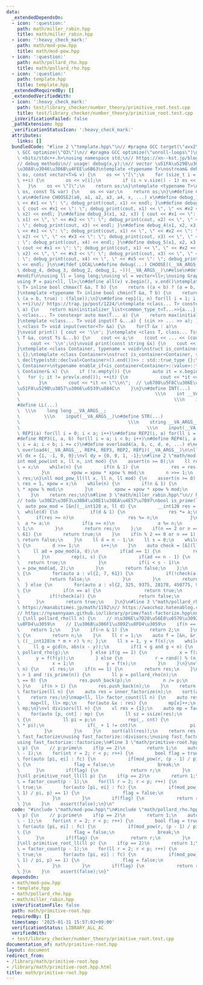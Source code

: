 ```yaml
---
data:
  _extendedDependsOn:
  - icon: ':question:'
    path: math/miller_rabin.hpp
    title: math/miller_rabin.hpp
  - icon: ':heavy_check_mark:'
    path: math/mod-pow.hpp
    title: math/mod-pow.hpp
  - icon: ':question:'
    path: math/pollard_rho.hpp
    title: math/pollard_rho.hpp
  - icon: ':question:'
    path: template.hpp
    title: template.hpp
  _extendedRequiredBy: []
  _extendedVerifiedWith:
  - icon: ':heavy_check_mark:'
    path: test/library_checker/number_theory/primitive_root.test.cpp
    title: test/library_checker/number_theory/primitive_root.test.cpp
  _isVerificationFailed: false
  _pathExtension: hpp
  _verificationStatusIcon: ':heavy_check_mark:'
  attributes:
    links: []
  bundledCode: "#line 2 \"template.hpp\"\n// #pragma GCC target(\"avx2\")\n// #pragma\
    \ GCC optimize(\"O3\")\n// #pragma GCC optimize(\"unroll-loops\")\n\n#include\
    \ <bits/stdc++.h>\nusing namespace std;\n// https://xn--kst.jp/blog/2019/08/29/cpp-comp/\n\
    // debug methods\n// usage: debug(x,y);\n// vector \u51FA\u529B\u3067\u304D\u308B\
    \u3088\u3046\u306B\u4FEE\u6B63\ntemplate <typename T>\nostream& debug_print(ostream&\
    \ os, const vector<T>& v) {\n    os << \"[\";\n    for (size_t i = 0; i < v.size();\
    \ ++i) {\n        os << v[i];\n        if (i < v.size() - 1) os << \", \";\n \
    \   }\n    os << \"]\";\n    return os;\n}\ntemplate <typename T>\nostream& debug_print(ostream&\
    \ os, const T& var) {\n    os << var;\n    return os;\n}\n#define CHOOSE(a) CHOOSE2\
    \ a\n#define CHOOSE2(a0, a1, a2, a3, a4, x, ...) x\n#define debug_1(x1) { cout\
    \ << #x1 << \": \"; debug_print(cout, x1) << endl; }\n#define debug_2(x1, x2)\
    \ { cout << #x1 << \": \"; debug_print(cout, x1) << \", \" << #x2 << \": \"; debug_print(cout,\
    \ x2) << endl; }\n#define debug_3(x1, x2, x3) { cout << #x1 << \": \"; debug_print(cout,\
    \ x1) << \", \" << #x2 << \": \"; debug_print(cout, x2) << \", \" << #x3 << \"\
    : \"; debug_print(cout, x3) << endl; }\n#define debug_4(x1, x2, x3, x4) { cout\
    \ << #x1 << \": \"; debug_print(cout, x1) << \", \" << #x2 << \": \"; debug_print(cout,\
    \ x2) << \", \" << #x3 << \": \"; debug_print(cout, x3) << \", \" << #x4 << \"\
    : \"; debug_print(cout, x4) << endl; }\n#define debug_5(x1, x2, x3, x4, x5) {\
    \ cout << #x1 << \": \"; debug_print(cout, x1) << \", \" << #x2 << \": \"; debug_print(cout,\
    \ x2) << \", \" << #x3 << \": \"; debug_print(cout, x3) << \", \" << #x4 << \"\
    : \"; debug_print(cout, x4) << \", \" << #x5 << \": \"; debug_print(cout, x5)\
    \ << endl; }\n\n#ifdef LOCAL\n#define debug(...) CHOOSE((__VA_ARGS__, debug_5,\
    \ debug_4, debug_3, debug_2, debug_1, ~))(__VA_ARGS__)\n#else\n#define debug(...)\n\
    #endif\n\nusing ll = long long;\nusing vl = vector<ll>;\nusing Graph = vector<vector<ll>>;\n\
    using P = pair<ll, ll>;\n#define all(v) v.begin(), v.end()\ntemplate <typename\
    \ T> inline bool chmax(T &a, T b) {\n    return ((a < b) ? (a = b, true) : (false));\n\
    }\ntemplate <typename T> inline bool chmin(T &a, T b) {\n    return ((a > b) ?\
    \ (a = b, true) : (false));\n}\n#define rep1(i, n) for(ll i = 1; i <= ((ll)n);\
    \ ++i)\n// https://trap.jp/post/1224/\ntemplate <class... T> constexpr auto min(T...\
    \ a) {\n    return min(initializer_list<common_type_t<T...>>{a...});\n}\ntemplate\
    \ <class... T> constexpr auto max(T... a) {\n    return max(initializer_list<common_type_t<T...>>{a...});\n\
    }\ntemplate <class... T> void input(T &...a) { (cin >> ... >> a); }\ntemplate\
    \ <class T> void input(vector<T> &a) {\n    for(T &x : a)\n        cin >> x;\n\
    }\nvoid print() { cout << '\\n'; }\ntemplate <class T, class... Ts> void print(const\
    \ T &a, const Ts &...b) {\n    cout << a;\n    (cout << ... << (cout << ' ', b));\n\
    \    cout << '\\n';\n}\nvoid print(const string &s) {\n    cout << s << '\\n';\n\
    }\ntemplate <class Container, typename = void>\nstruct is_container : std::false_type\
    \ {};\ntemplate <class Container>\nstruct is_container<Container, std::void_t<decltype(std::declval<Container>().begin()),\
    \ decltype(std::declval<Container>().end())>> : std::true_type {};\ntemplate <class\
    \ Container>\ntypename enable_if<is_container<Container>::value>::type print(const\
    \ Container& x) {\n    if (!x.empty()) {\n        auto it = x.begin();\n     \
    \   for (; it != prev(x.end()); ++it) {\n            cout << *it << \" \";\n \
    \       }\n        cout << *it << \"\\n\";  // \u6700\u5F8C\u306E\u8981\u7D20\u3092\
    \u51FA\u529B\u3057\u3066\u6539\u884C\n    }\n}\n#define INT(...)             \
    \                                                  \\\n    int __VA_ARGS__;  \
    \                                                         \\\n    input(__VA_ARGS__)\n\
    #define LL(...)                                                              \
    \  \\\n    long long __VA_ARGS__;                                            \
    \         \\\n    input(__VA_ARGS__)\n#define STR(...)                       \
    \                                        \\\n    string __VA_ARGS__;         \
    \                                               \\\n    input(__VA_ARGS__)\n#define\
    \ REP1(a) for(ll i = 0; i < a; i++)\n#define REP2(i, a) for(ll i = 0; i < a; i++)\n\
    #define REP3(i, a, b) for(ll i = a; i < b; i++)\n#define REP4(i, a, b, c) for(ll\
    \ i = a; i < b; i += c)\n#define overload4(a, b, c, d, e, ...) e\n#define rep(...)\
    \ overload4(__VA_ARGS__, REP4, REP3, REP2, REP1)(__VA_ARGS__)\n\nll inf = 3e18;\n\
    vl dx = {1, -1, 0, 0};\nvl dy = {0, 0, 1, -1};\n#line 2 \"math/mod-pow.hpp\"\n\
    int mod_pow(int x, ll n, int mod) {\n    assert(n >= 0);\n    ll res = 1, xpow\
    \ = x;\n    while(n) {\n        if(n & 1) {\n            res = res * xpow % mod;\n\
    \        }\n        xpow = xpow * xpow % mod;\n        n >>= 1;\n    }\n    return\
    \ res;\n}\nll mod_pow_ll(ll x, ll n, ll mod) {\n    assert(n >= 0);\n    __int128\
    \ res = 1, xpow = x;\n    while(n) {\n        if(n & 1) {\n            res = res\
    \ * xpow % mod;\n        }\n        xpow = xpow * xpow % mod;\n        n >>= 1;\n\
    \    }\n    return res;\n}\n#line 3 \"math/miller_rabin.hpp\"\n// https://drken1215.hatenablog.com/entry/2023/05/23/233000\n\
    // todo \u30E2\u30F3\u30B4\u30E1\u30EA\u4E57\u7B97\nbool is_prime(ll n) {\n  \
    \  auto pow_mod = [&n](__int128 a, ll d) {\n        __int128 res = 1;\n      \
    \  while(d) {\n            if(d & 1) {\n                res *= a;\n          \
    \      if(res >= n)\n                    res %= n;\n            }\n          \
    \  a *= a;\n            if(a >= n)\n                a %= n;\n            d >>=\
    \ 1;\n        }\n        return res;\n    };\n    if(n == 2 or n == 7 or n ==\
    \ 61) {\n        return true;\n    }\n    if(n % 2 == 0 or n == 1) {\n       \
    \ return false;\n    }\n    ll d = n - 1;\n    ll s = 0;\n    while(d % 2 == 0)\
    \ {\n        d >>= 1;\n        s++;\n    }\n    auto check = [&](ll a) {\n   \
    \     ll ad = pow_mod(a, d);\n        if(ad == 1) {\n            return true;\n\
    \        }\n        rep(i, s) {\n            if(ad == n - 1) {\n             \
    \   return true;\n            }\n            if(i < s - 1)\n                ad\
    \ = pow_mod(ad, 2);\n        }\n        return false;\n    };\n    if(n < 4759123141)\
    \ {\n        for(auto a : vl{2, 7, 61}) {\n            if(!check(a)) {\n     \
    \           return false;\n            }\n        }\n        return true;\n  \
    \  } else {\n        for(auto a : vl{2, 325, 9375, 28178, 450775, 9780504, 1795265022})\
    \ {\n            if(n == a) {\n                return true;\n            }\n \
    \           if(!check(a)) {\n                return false;\n            }\n  \
    \      }\n        return true;\n    }\n}\n#line 3 \"math/pollard_rho.hpp\"\n//\
    \ https://manabitimes.jp/math/1192\n// https://wacchoz.hatenablog.com/entry/2019/01/05/230128\n\
    // https://nyaannyaan.github.io/library/prime/fast-factorize.hpp\nnamespace fast_factorize\
    \ {\nll pollard_rho(ll n) {\n    // n\u306E\u7D20\u56E0\u6570\u3092\uFF11\u3064\
    \u8FD4\u3059\n    // 1\u306B\u306F1\u3092\u8FD4\u3059\n    if(n == 1) {\n    \
    \    return 1;\n    }\n    if(~n & 1) {\n        return 2;\n    }\n    if(is_prime(n))\
    \ {\n        return n;\n    }\n    ll r = 1;\n    auto f = [&n, &r](ll m) { return\
    \ ((__int128)m * m + r) % n; };\n    ll x = 1, y = f(x);\n    while(1) {\n   \
    \     ll g = gcd(n, abs(x - y));\n        if(1 < g and g < n) {\n            return\
    \ pollard_rho(g);\n        } else if(g == 1) {\n            x = f(x);\n      \
    \      y = f(f(y));\n        } else {\n            r = rand() % (n - 2) + 2;\n\
    \            x = 1;\n            y = f(x);\n        }\n    }\n}\nvl inner_factorize(ll\
    \ n) {\n    vl res;\n    if(n == 1) {\n        return res;\n    }\n    while(n\
    \ > 1 and !is_prime(n)) {\n        ll p = pollard_rho(n);\n        while(n % p\
    \ == 0) {\n            res.push_back(p);\n            n /= p;\n        }\n   \
    \ }\n    if(n > 1) {\n        res.push_back(n);\n    }\n    return res;\n}\nvl\
    \ factorize(ll n) {\n    auto res = inner_factorize(n);\n    sort(all(res));\n\
    \    return res;\n}\nmap<ll, ll> factor_count(ll n) {\n    auto res = inner_factorize(n);\n\
    \    map<ll, ll> mp;\n    for(auto &x : res) {\n        mp[x]++;\n    }\n    return\
    \ mp;\n}\nvl divisors(ll n) {\n    vl res = {1};\n    auto mp = factor_count(n);\n\
    \    for(auto [p, cnt] : mp) {\n        ll sz = ssize(res);\n        rep(i, sz)\
    \ {\n            ll pi = p;\n            rep(_, cnt) {\n                res.push_back(res[i]\
    \ * pi);\n                if(_ + 1 != cnt)\n                    pi *= p;\n   \
    \         }\n        }\n    }\n    sort(all(res));\n    return res;\n}\n} // namespace\
    \ fast_factorize\nusing fast_factorize::divisors;\nusing fast_factorize::factor_count;\n\
    using fast_factorize::factorize;\n#line 3 \"math/primitive-root.hpp\"\nint primitive_root(int\
    \ p) {\n    // p:prime\n    if(p == 2)\n        return 1;\n    auto fc = factor_count(p\
    \ - 1);\n    for(int r = 2; r < p; r++) {\n        bool flag = true;\n       \
    \ for(auto [pi, ei] : fc) {\n            if(mod_pow(r, (p - 1) / pi, p) == 1)\
    \ {\n                flag = false;\n                break;\n            }\n  \
    \      }\n        if(flag) {\n            return r;\n        }\n    }\n    assert(false);\n\
    }\nll primitive_root_ll(ll p) {\n    if(p == 2)\n        return 1;\n    auto fc\
    \ = factor_count(p - 1);\n    for(ll r = 2; r < p; r++) {\n        bool flag =\
    \ true;\n        for(auto [pi, ei] : fc) {\n            if(mod_pow_ll(r, (p -\
    \ 1) / pi, p) == 1) {\n                flag = false;\n                break;\n\
    \            }\n        }\n        if(flag) {\n            return r;\n       \
    \ }\n    }\n    assert(false);\n}\n"
  code: "#include \"math/mod-pow.hpp\"\n#include \"math/pollard_rho.hpp\"\nint primitive_root(int\
    \ p) {\n    // p:prime\n    if(p == 2)\n        return 1;\n    auto fc = factor_count(p\
    \ - 1);\n    for(int r = 2; r < p; r++) {\n        bool flag = true;\n       \
    \ for(auto [pi, ei] : fc) {\n            if(mod_pow(r, (p - 1) / pi, p) == 1)\
    \ {\n                flag = false;\n                break;\n            }\n  \
    \      }\n        if(flag) {\n            return r;\n        }\n    }\n    assert(false);\n\
    }\nll primitive_root_ll(ll p) {\n    if(p == 2)\n        return 1;\n    auto fc\
    \ = factor_count(p - 1);\n    for(ll r = 2; r < p; r++) {\n        bool flag =\
    \ true;\n        for(auto [pi, ei] : fc) {\n            if(mod_pow_ll(r, (p -\
    \ 1) / pi, p) == 1) {\n                flag = false;\n                break;\n\
    \            }\n        }\n        if(flag) {\n            return r;\n       \
    \ }\n    }\n    assert(false);\n}"
  dependsOn:
  - math/mod-pow.hpp
  - template.hpp
  - math/pollard_rho.hpp
  - math/miller_rabin.hpp
  isVerificationFile: false
  path: math/primitive-root.hpp
  requiredBy: []
  timestamp: '2025-01-31 15:57:02+09:00'
  verificationStatus: LIBRARY_ALL_AC
  verifiedWith:
  - test/library_checker/number_theory/primitive_root.test.cpp
documentation_of: math/primitive-root.hpp
layout: document
redirect_from:
- /library/math/primitive-root.hpp
- /library/math/primitive-root.hpp.html
title: math/primitive-root.hpp
---
```

